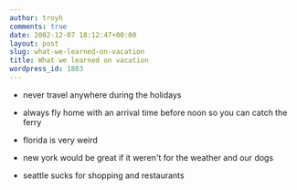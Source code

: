 ```yaml
---
author: troyh
comments: true
date: 2002-12-07 18:12:47+00:00
layout: post
slug: what-we-learned-on-vacation
title: What we learned on vacation
wordpress_id: 1803
---
```


* never travel anywhere during the holidays

* always fly home with an arrival time before noon so you can catch the ferry

* florida is very weird

* new york would be great if it weren't for the weather and our dogs

* seattle sucks for shopping and restaurants

